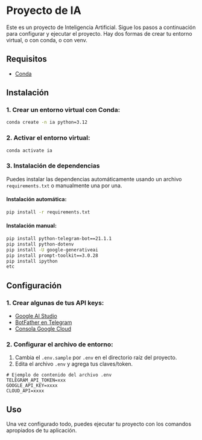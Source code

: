 
# Proyecto de IA

Este es un proyecto de Inteligencia Artificial. Sigue los pasos a continuación para configurar y ejecutar el proyecto. Hay dos formas de crear tu entorno virtual, o con conda, o con venv.

## Requisitos

- [Conda](https://docs.conda.io/projects/conda/en/latest/user-guide/install/index.html)

## Instalación

### 1. Crear un entorno virtual con Conda:

```bash
conda create -n ia python=3.12
```

### 2. Activar el entorno virtual:

```bash
conda activate ia
```

### 3. Instalación de dependencias

Puedes instalar las dependencias automáticamente usando un archivo `requirements.txt` o manualmente una por una.

#### Instalación automática:

```bash
pip install -r requirements.txt
```

#### Instalación manual:

```bash
pip install python-telegram-bot==21.1.1
pip install python-dotenv
pip install -U google-generativeai
pip install prompt-toolkit==3.0.28
pip install ipython
etc
```

## Configuración

### 1. Crear algunas de tus API keys:

- [Google AI Studio](https://aistudio.google.com/app/apikey)
- [BotFather en Telegram](https://t.me/BotFather)
- [Consola Google Cloud](https://console.cloud.google.com)

### 2. Configurar el archivo de entorno:

1. Cambia el `.env.sample` por `.env` en el directorio raíz del proyecto.
2. Edita el archivo `.env` y agrega tus claves/token.

```env
# Ejemplo de contenido del archivo .env
TELEGRAM_API_TOKEN=xxx
GOOGLE_API_KEY=xxxx
CLOUD_API=xxxx
```

## Uso

Una vez configurado todo, puedes ejecutar tu proyecto con los comandos apropiados de tu aplicación.




